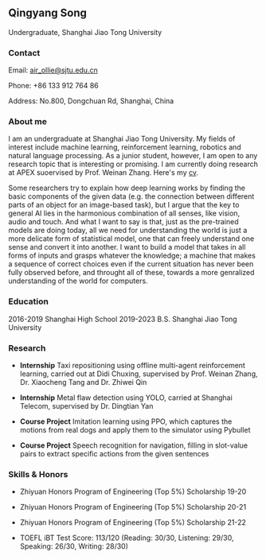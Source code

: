 ## Qingyang Song

Undergraduate, Shanghai Jiao Tong University

### Contact

Email: air_ollie@sjtu.edu.cn

Phone: +86 133 912 764 86

Address: No.800, Dongchuan Rd, Shanghai, China

### About me

I am an undergraduate at Shanghai Jiao Tong University. My fields of interest include machine learning, reinforcement learning, robotics and natural language processing. As a junior student, however, I am open to any research topic that is interesting or promising. I am currently doing research at APEX suoervised by Prof. Weinan Zhang. Here's my [cv](https://github.com/AirOllie/oliversong.github.com/files/8077264/Song-Qingyang-cv.pdf).

Some researchers try to explain how deep learning works by finding the basic components of the given data (e.g. the connection between different parts of an object for an image-based task), but I argue that the key to general AI lies in the harmonious combination of all senses, like vision, audio and touch. And what I want to say is that, just as the pre-trained models are doing today, all we need for understanding the world is just a more delicate form of statistical model, one that can freely understand one sense and convert it into another. I want to build a model that takes in all forms of inputs and grasps whatever the knowledge; a machine that makes a sequence of correct choices even if the current situation has never been fully observed before, and throught all of these, towards a more genralized understanding of the world for computers.

### Education

2016-2019 Shanghai High School
2019-2023 B.S. Shanghai Jiao Tong University

### Research

+ **Internship** Taxi repositioning using offline multi-agent reinforcement learning, carried out at Didi Chuxing, supervised by Prof. Weinan Zhang, Dr. Xiaocheng Tang and Dr. Zhiwei Qin

+ **Internship** Metal flaw detection using YOLO, carried at Shanghai Telecom, supervised by Dr. Dingtian Yan

+ **Course Project** Imitation learning using PPO, which captures the motions from real dogs and apply them to the simulator using Pybullet

+ **Course Project** Speech recognition for navigation, filling in slot-value pairs to extract specific actions from the given sentences

### Skills & Honors

+ Zhiyuan Honors Program of Engineering (Top 5%) Scholarship 19-20

+ Zhiyuan Honors Program of Engineering (Top 5%) Scholarship 20-21

+ Zhiyuan Honors Program of Engineering (Top 5%) Scholarship 21-22

+ TOEFL iBT Test Score: 113/120 (Reading: 30/30, Listening: 29/30, Speaking: 26/30, Writing: 28/30)
